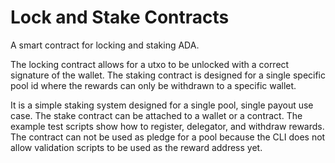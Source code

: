 # Lock and Stake Contracts

A smart contract for locking and staking ADA.

The locking contract allows for a utxo to be unlocked with a correct signature of the wallet. The staking contract is designed for a single specific pool id where the rewards can only be withdrawn to a specific wallet. 

It is a simple staking system designed for a single pool, single payout use case. The stake contract can be attached to a wallet or a contract. The example test scripts show how to register, delegator, and withdraw rewards. The contract can not be used as pledge for a pool because the CLI does not allow validation scripts to be used as the reward address yet.

